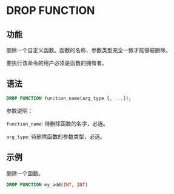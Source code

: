 # DROP FUNCTION

## 功能

删除一个自定义函数。函数的名称、参数类型完全一致才能够被删除。

要执行该命令的用户必须是函数的拥有者。

## 语法

```sql
DROP FUNCTION function_name(arg_type [, ...]);
```

参数说明：

`function_name`: 待删除函数的名字，必选。

`arg_type`: 待删除函数的参数类型，必选。

## 示例

删除一个函数。

```sql
DROP FUNCTION my_add(INT, INT)
```
